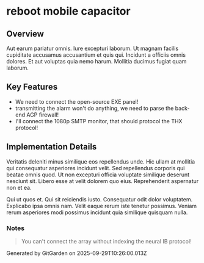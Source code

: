 # reboot mobile capacitor

## Overview
Aut earum pariatur omnis. Iure excepturi laborum. Ut magnam facilis cupiditate accusamus accusantium et quis qui. Incidunt a officiis omnis dolores. Et aut voluptas quia nemo harum. Mollitia ducimus fugiat quam laborum.

## Key Features
- We need to connect the open-source EXE panel!
- transmitting the alarm won't do anything, we need to parse the back-end AGP firewall!
- I'll connect the 1080p SMTP monitor, that should protocol the THX protocol!

## Implementation Details
Veritatis deleniti minus similique eos repellendus unde. Hic ullam at mollitia qui consequatur asperiores incidunt velit. Sed repellendus corporis qui beatae omnis quod. Ut non excepturi officia voluptate similique deserunt nesciunt sit. Libero esse at velit dolorem quo eius. Reprehenderit aspernatur non et ea.
 Qui ut quos et. Qui sit reiciendis iusto. Consequatur odit dolor voluptatem. Explicabo ipsa omnis nam. Velit eaque rerum iste tenetur possimus. Veniam rerum asperiores modi possimus incidunt quia similique quisquam nulla.

### Notes
> You can't connect the array without indexing the neural IB protocol!

Generated by GitGarden on 2025-09-29T10:26:00.013Z